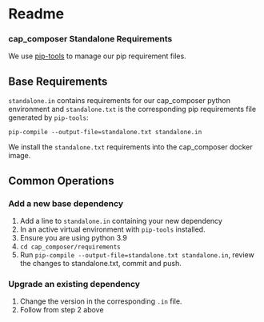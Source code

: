 # Readme

### cap_composer Standalone Requirements

We use [pip-tools](https://github.com/jazzband/pip-tools) to manage our pip requirement files.

## Base Requirements

`standalone.in` contains requirements for our cap_composer python environment and
`standalone.txt` is the corresponding pip requirements file generated by `pip-tools`:

```
pip-compile --output-file=standalone.txt standalone.in
```

We install the `standalone.txt` requirements into the cap_composer docker image.

## Common Operations

### Add a new base dependency

1. Add a line to `standalone.in` containing your new dependency
2. In an active virtual environment with `pip-tools` installed.
3. Ensure you are using python 3.9
4. `cd cap_composer/requirements`
5. Run `pip-compile --output-file=standalone.txt standalone.in`, review the changes to standalone.txt,
   commit and push.

### Upgrade an existing dependency

1. Change the version in the corresponding `.in` file.
2. Follow from step 2 above